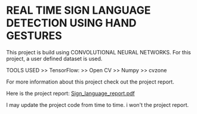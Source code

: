 # REAL TIME SIGN LANGUAGE DETECTION USING HAND GESTURES

This project is build using CONVOLUTIONAL NEURAL NETWORKS.
For this project, a user defined dataset is used.

TOOLS USED 
      >>  TensorFlow:
      >>  Open CV
      >>  Numpy
      >>  cvzone
        
 


For more information about this project check out the project report.

Here is the project report:  [Sign_language_report.pdf](https://github.com/Hezron26/sign-language-translation/files/10469691/Sign_language_report.pdf)

I may update the project code from time to time. i won't the project report. 
